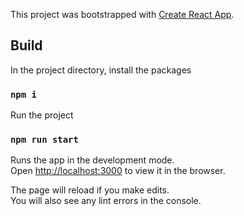 This project was bootstrapped with [Create React App](https://github.com/facebook/create-react-app).

## Build

In the project directory, install the packages

### `npm i`

Run the project

### `npm run start`

Runs the app in the development mode.<br>
Open [http://localhost:3000](http://localhost:3000) to view it in the browser.

The page will reload if you make edits.<br>
You will also see any lint errors in the console.
